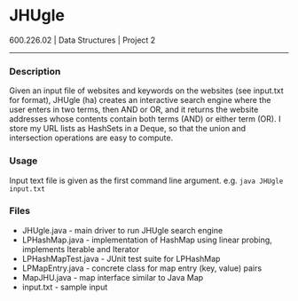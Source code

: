# JHUgle
600.226.02 | Data Structures | Project 2

--------

### Description
Given an input file of websites and keywords on the websites (see input.txt for format), JHUgle (ha) creates an interactive search engine where the user enters in two terms, then AND or OR, and it returns the website addresses whose contents contain both terms (AND) or either term (OR). I store my URL lists as HashSets in a Deque, so that the union and intersection operations are easy to compute.

### Usage
Input text file is given as the first command line argument. e.g. `java JHUgle input.txt`

### Files
- JHUgle.java - main driver to run JHUgle search engine
- LPHashMap.java - implementation of HashMap using linear probing, implements Iterable and Iterator
- LPHashMapTest.java - JUnit test suite for LPHashMap
- LPMapEntry.java - concrete class for map entry (key, value) pairs
- MapJHU.java - map interface similar to Java Map
- input.txt - sample input
